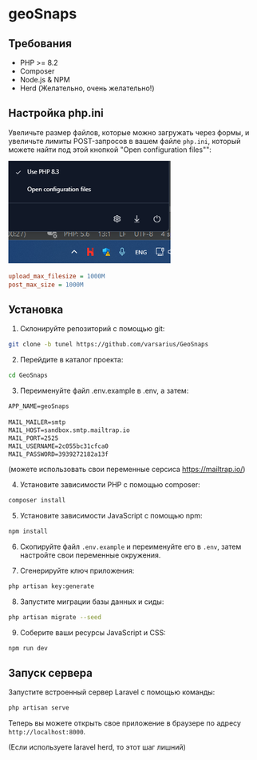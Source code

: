 # geoSnaps

## Требования

- PHP >= 8.2
- Composer
- Node.js & NPM
- Herd (Желательно, очень желательно!)

## Настройка php.ini

Увеличьте размер файлов, которые можно загружать через формы, и увеличьте лимиты POST-запросов в вашем файле `php.ini`, который можете найти под этой кнопкой "Open configuration files"":

![img.png](img.png)
```ini
upload_max_filesize = 1000M
post_max_size = 1000M
```


## Установка

1. Склонируйте репозиторий с помощью git:

```bash
git clone -b tunel https://github.com/varsarius/GeoSnaps
```

2. Перейдите в каталог проекта:

```bash
cd GeoSnaps
```

3. Переименуйте файл .env.example в .env, а затем:


```
APP_NAME=geoSnaps

MAIL_MAILER=smtp
MAIL_HOST=sandbox.smtp.mailtrap.io
MAIL_PORT=2525
MAIL_USERNAME=2c055bc31cfca0
MAIL_PASSWORD=3939272182a13f
```
(можете использовать свои переменные серсиса https://mailtrap.io/)


4. Установите зависимости PHP с помощью composer:

```bash
composer install
```

5. Установите зависимости JavaScript с помощью npm:

```bash
npm install
```

6. Скопируйте файл `.env.example` и переименуйте его в `.env`, затем настройте свои переменные окружения.

7. Сгенерируйте ключ приложения:

```bash
php artisan key:generate
```

8. Запустите миграции базы данных и сиды:

```bash
php artisan migrate --seed
```

9. Соберите ваши ресурсы JavaScript и CSS:

```bash
npm run dev
```

## Запуск сервера

Запустите встроенный сервер Laravel с помощью команды:

```bash
php artisan serve
```

Теперь вы можете открыть свое приложение в браузере по адресу `http://localhost:8000`.

(Если используете laravel herd, то этот шаг лишний)
